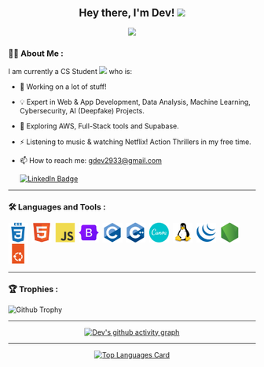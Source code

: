 <div id="badges">
  <h2 align="center">
  Hey there, I'm Dev!
  <img src="https://media.giphy.com/media/hvRJCLFzcasrR4ia7z/giphy.gif" width="30px"/>
</h2>
<div align="center">
  <img src="https://media1.giphy.com/media/L1R1tvI9svkIWwpVYr/giphy.gif?cid=ecf05e47ue3ciay6j10022gbo6nce2keaem6a3sckarsi1rg&rid=giphy.gif&ct=g">
</div>

### :woman_technologist: About Me : 
I am currently a CS Student <img src="https://media.giphy.com/media/WUlplcMpOCEmTGBtBW/giphy.gif" width="30"> who is:
- :telescope: Working on a lot of stuff!
  
- :bulb: Expert in Web & App Development, Data Analysis, Machine Learning, Cybersecurity, AI (Deepfake)  Projects.  

- :seedling: Exploring AWS, Full-Stack tools and Supabase.

- :zap: Listening to music & watching Netflix! Action Thrillers in my free time. 
- :mailbox: How to reach me: gdev2933@gmail.com

  <a href="https://www.linkedin.com/in/drg31/">
    <img src="https://img.shields.io/badge/LinkedIn-blue?style=for-the-badge&logo=linkedin&logoColor=white" alt="LinkedIn Badge"/>
  </a>

---

### :hammer_and_wrench: Languages and Tools :
<img src="https://github.com/devicons/devicon/blob/master/icons/css3/css3-plain-wordmark.svg"  title="CSS3" alt="CSS" width="40" height="40"/>&nbsp;
  <img src="https://github.com/devicons/devicon/blob/master/icons/html5/html5-original.svg" title="HTML5" alt="HTML" width="40" height="40"/>&nbsp;
  <img src="https://github.com/devicons/devicon/blob/master/icons/javascript/javascript-original.svg" title="JavaScript" alt="JavaScript" width="40" height="40"/>&nbsp;
  <img src="https://github.com/devicons/devicon/blob/master/icons/bootstrap/bootstrap-original.svg" title="BootStrap" alt="BootStrap" width="40" height="40"/>&nbsp;
  <img src="https://github.com/devicons/devicon/blob/master/icons/c/c-original.svg" title="C" alt="C" width="40" height="40"/>&nbsp;
  <img src="https://github.com/devicons/devicon/blob/master/icons/cplusplus/cplusplus-original.svg" title="C++" alt="C++" width="40" height="40"/>&nbsp;
  <img src="https://github.com/devicons/devicon/blob/master/icons/canva/canva-original.svg" title="Canva" alt="Canva" width="40" height="40"/>&nbsp;
  <img src="https://github.com/devicons/devicon/blob/master/icons/linux/linux-original.svg" title= "Linux" alt="Linux" height="40" width="40"/>&nbsp;
  <img src="https://github.com/devicons/devicon/blob/master/icons/jquery/jquery-original.svg" title= "jQuery" alt="jQuery" height="40" width="40"/>&nbsp;
  <img src="https://github.com/devicons/devicon/blob/master/icons/nodejs/nodejs-original.svg" title= "Nodejs" alt="Nodejs" height="40" width="40"/>&nbsp;
  <img src="https://github.com/devicons/devicon/blob/master/icons/ubuntu/ubuntu-plain.svg" title= "Ubuntu" alt="Ubuntu" height="40" width="40"/>&nbsp;

 ---
 
 ### :trophy: Trophies :
 ![Github Trophy](https://github-profile-trophy.vercel.app/?username=DRG31&theme=discord)

---

<div align="center">
  <a href="https://github.com/DRG31/github-readme-activity-graph">
    <img src="https://github-readme-activity-graph.vercel.app/graph?username=DRG31" alt="Dev's github activity graph"/>
  </a>
</div>


---

<div align="center">
  <a href="https://github.com/DRG31">
    <img src="https://github-readme-stats.vercel.app/api/top-langs/?username=DRG31" alt="Top Languages Card"/>
  </a>
</div>
